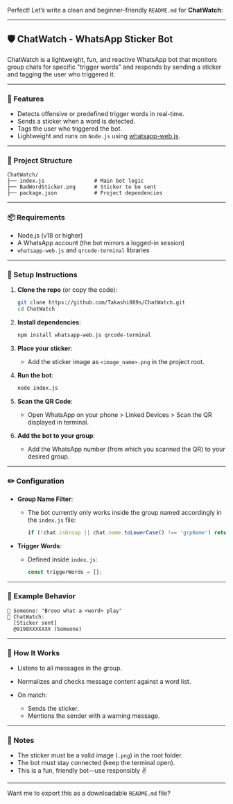 Perfect! Let’s write a clean and beginner-friendly `README.md` for **ChatWatch**:

---

## 🛡️ ChatWatch - WhatsApp Sticker Bot

ChatWatch is a lightweight, fun, and reactive WhatsApp bot that monitors group chats for specific "trigger words" and responds by sending a sticker and tagging the user who triggered it.

---

### 🚀 Features

* Detects offensive or predefined trigger words in real-time.
* Sends a sticker when a word is detected.
* Tags the user who triggered the bot.
* Lightweight and runs on `Node.js` using [whatsapp-web.js](https://github.com/pedroslopez/whatsapp-web.js).

---

### 📁 Project Structure

```
ChatWatch/
├── index.js                # Main bot logic
├── BadWordSticker.png      # Sticker to be sent
├── package.json            # Project dependencies
```

---

### 📦 Requirements

* Node.js (v18 or higher)
* A WhatsApp account (the bot mirrors a logged-in session)
* `whatsapp-web.js` and `qrcode-terminal` libraries

---

### 🔧 Setup Instructions

1. **Clone the repo** (or copy the code):

   ```bash
   git clone https://github.com/Takashi069s/ChatWatch.git
   cd ChatWatch
   ```

2. **Install dependencies**:

   ```bash
   npm install whatsapp-web.js qrcode-terminal
   ```

3. **Place your sticker**:

   * Add the sticker image as `<image_name>.png` in the project root.

4. **Run the bot**:

   ```bash
   node index.js
   ```

5. **Scan the QR Code**:

   * Open WhatsApp on your phone > Linked Devices > Scan the QR displayed in terminal.

6. **Add the bot to your group**:

   * Add the WhatsApp number (from which you scanned the QR) to your desired group.

---

### ✏️ Configuration

* **Group Name Filter**:

  * The bot currently only works inside the group named accordingly in the `index.js` file:

    ```js
    if (!chat.isGroup || chat.name.toLowerCase() !== 'grpName') return;
    ```

* **Trigger Words**:

  * Defined inside `index.js`:

    ```js
    const triggerWords = [];
    ```

---

### 🤖 Example Behavior

```
👤 Someone: "Brooo what a <word> play"
🤖 ChatWatch:
  [Sticker sent]
  @9198XXXXXXX (Someone)
```

---

### 🧠 How It Works

* Listens to all messages in the group.
* Normalizes and checks message content against a word list.
* On match:

  * Sends the sticker.
  * Mentions the sender with a warning message.

---

### 📌 Notes

* The sticker must be a valid image (`.png`) in the root folder.
* The bot must stay connected (keep the terminal open).
* This is a fun, friendly bot—use responsibly ✌️

---

Want me to export this as a downloadable `README.md` file?
